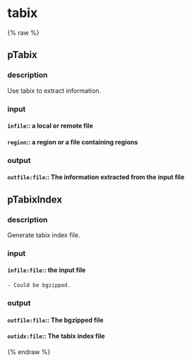# tabix
<!-- toc -->
{% raw %}

## pTabix

### description
Use tabix to extract information.

### input
#### `infile`:: a local or remote file  
#### `region`:: a region or a file containing regions  

### output
#### `outfile:file`:: The information extracted from the input file  

## pTabixIndex

### description
Generate tabix index file.

### input
#### `infile:file`:: the input file  
	- Could be bgzipped.

### output
#### `outfile:file`:: The bgzipped file  
#### `outidx:file`::  The tabix index file  
{% endraw %}
